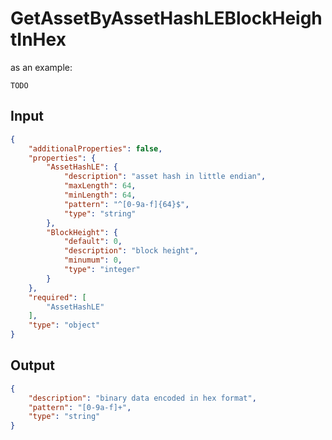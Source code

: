 # GetAssetByAssetHashLEBlockHeightInHex

as an example:

```
TODO
```


## Input

```json
{
    "additionalProperties": false,
    "properties": {
        "AssetHashLE": {
            "description": "asset hash in little endian",
            "maxLength": 64,
            "minLength": 64,
            "pattern": "^[0-9a-f]{64}$",
            "type": "string"
        },
        "BlockHeight": {
            "default": 0,
            "description": "block height",
            "minumum": 0,
            "type": "integer"
        }
    },
    "required": [
        "AssetHashLE"
    ],
    "type": "object"
}
```

## Output

```json
{
    "description": "binary data encoded in hex format",
    "pattern": "[0-9a-f]+",
    "type": "string"
}
```

